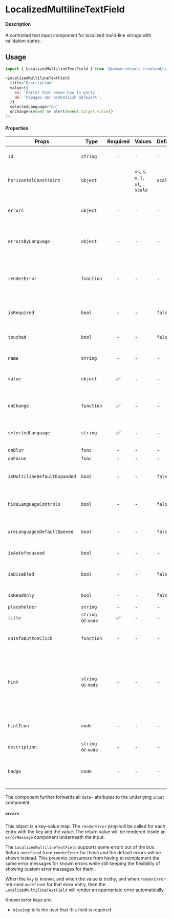 # LocalizedMultilineTextField

#### Description

A controlled text input component for localized multi-line strings with validation states.

## Usage

```js
import { LocalizedMultilineTextField } from '@commercetools-frontend/ui-kit';

<LocalizedMultilineTextField
  title="Description"
  value={{
    en: 'Parrot that knows how to party',
    de: 'Papagei der ordentlich abfeiert',
  }}
  selectedLanguage="en"
  onChange={event => alert(event.target.value)}
/>;
```

#### Properties

| Props                        | Type               | Required | Values                             | Default | Description                                                                                                                                                                                                                                                           |
| ---------------------------- | ------------------ | :------: | ---------------------------------- | ------- | --------------------------------------------------------------------------------------------------------------------------------------------------------------------------------------------------------------------------------------------------------------------- |
| `id`                         | `string`           |    -     | -                                  | -       | Used as HTML `id` property. An `id` is auto-generated when it is not specified.                                                                                                                                                                                       |
| `horizontalConstraint`       | `object`           |          | `xs`, `s`, `m`, `l`, `xl`, `scale` | `scale` | Horizontal size limit of the input fields.                                                                                                                                                                                                                            |
| `errors`                     | `object`           |    -     | -                                  | -       | A map of errors. Error messages for known errors are rendered automatically. Unknown errors will be forwarded to `renderError`.                                                                                                                                       |
| `errorsByLanguage`           | `object`           |    -     | -                                  | -       | Errors for each translation. These are forwarded to the `errors` prop of `LocalizedMultilineTextInput`.                                                                                                                                                               |
| `renderError`                | `function`         |    -     | -                                  | -       | Called with custom errors, as `renderError(key, error)`. This function can return a message which will be wrapped in an `ErrorMessage`. It can also return `null` to show no error.                                                                                   |
| `isRequired`                 | `bool`             |    -     | -                                  | `false` | Indicates if the value is required. Shows an the "required asterisk" if so.                                                                                                                                                                                           |
| `touched`                    | `bool`             |    -     | -                                  | `false` | Indicates whether the field was touched. Errors will only be shown when the field was touched.                                                                                                                                                                        |
| `name`                       | `string`           |    -     | -                                  | -       | Used as HTML `name` of the input component. property                                                                                                                                                                                                                  |
| `value`                      | `object`           |    ✅    | -                                  | -       | Values to use. Keyed by language, the values are the actual values, e.g. `{ en: 'Horse', de: 'Pferd' }`                                                                                                                                                               |
| `onChange`                   | `function`         |    ✅    | -                                  | -       | Gets called when any input is changed. Is called with the change event of the changed input.                                                                                                                                                                          |
| `selectedLanguage`           | `string`           |    ✅    | -                                  | -       | Specifies which language will be shown in case the `LocalizedMultilineTextInput` is collapsed.                                                                                                                                                                        |
| `onBlur`                     | `func`             |    -     | -                                  | -       | Called when input is blurred                                                                                                                                                                                                                                          |
| `onFocus`                    | `func`             |    -     | -                                  | -       | Called when input is focused                                                                                                                                                                                                                                          |
| `isMultilineDefaultExpanded` | `bool`             |    -     | -                                  | `false` | Expands input components holding multiline values instead of collpasing them by default.                                                                                                                                                                              |
| `hideLanguageControls`       | `bool`             |    -     | -                                  | `false` | Will hide the language toggle controls when set to `true`. It always shows all languages instead.                                                                                                                                                                     |
| `areLanguagesDefaultOpened`  | `bool`             |    -     | -                                  | `false` | Controls whether one or all languages are visible by default. Pass `true` to show all languages by default.                                                                                                                                                           |
| `isAutofocussed`             | `bool`             |    -     | -                                  | -       | Focus the input on initial render                                                                                                                                                                                                                                     |
| `isDisabled`                 | `bool`             |    -     | -                                  | `false` | Indicates that the input cannot be modified (e.g not authorised, or changes currently saving).                                                                                                                                                                        |
| `isReadOnly`                 | `bool`             |    -     | -                                  | `false` | Indicates that the field is displaying read-only content                                                                                                                                                                                                              |
| `placeholder`                | `string`           |    -     | -                                  | -       | Placeholder text for the input                                                                                                                                                                                                                                        |
| `title`                      | `string` or `node` |    ✅    | -                                  | -       | Title of the label                                                                                                                                                                                                                                                    |
| `onInfoButtonClick`          | `function`         |    -     | -                                  | -       | Function called when info button is pressed. Info button will only be visible when this prop is passed.                                                                                                                                                               |
| `hint`                       | `string` or `node` |    -     | -                                  | -       | Hint for the label. Provides a supplementary but important information regarding the behaviour of the input (e.g warn about uniqueness of a field, when it can only be set once), whereas `description` can describe it in more depth. Can also receive a `hintIcon`. |
| `hintIcon`                   | `node`             |    -     | -                                  | -       | Icon to be displayed beside the hint text. Will only get rendered when `hint` is passed as well.                                                                                                                                                                      |
| `description`                | `string` or `node` |    -     | -                                  | -       | Provides a description for the title.                                                                                                                                                                                                                                 |
| `badge`                      | `node`             |    -     | -                                  | -       | Badge to be displayed beside the label. Might be used to display additional information about the content of the field (E.g verified email)                                                                                                                           |

The component further forwards all `data-` attributes to the underlying `input` component.

##### `errors`

This object is a key-value map. The `renderError` prop will be called for each entry with the key and the value. The return value will be rendered inside an `ErrorMessage` component underneath the input.

The `LocalizedMultilineTextField` supports some errors out of the box. Return `undefined` from `renderError` for these and the default errors will be shown instead. This prevents consumers from having to reimplement the same error messages for known errors while still keeping the flexibility of showing custom error messages for them.

When the `key` is known, and when the value is truthy, and when `renderError` returned `undefined` for that error entry, then the `LocalizedMultilineTextField` will render an appropriate error automatically.

Known error keys are:

- `missing`: tells the user that this field is required
